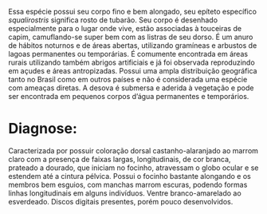﻿Essa espécie possui seu corpo fino e bem alongado, seu <glossario>epíteto específico</glossario> *squalirostris* significa rosto de tubarão. Seu corpo é desenhado especialmente para o lugar onde vive, estão associadas à touceiras de capim, camuflando-se super bem com as listras de seu dorso. É um anuro de hábitos noturnos e de áreas abertas, utilizando gramíneas e arbustos de lagoas permanentes ou temporárias. É comumente encontrada em áreas rurais utilizando também abrigos artificiais e já foi observada reproduzindo em açudes e áreas antropizadas.
Possui uma ampla distribuição geográfica tanto no Brasil como em outros países e não é considerada uma espécie com ameaças diretas. A desova é submersa e aderida à vegetação e pode ser encontrada em pequenos corpos d’água permanentes e temporários. 


# Diagnose:
Caracterizada por possuir coloração dorsal castanho-alaranjado ao marrom claro com a presença de faixas largas, longitudinais, de cor branca, prateado a dourado, que iniciam no focinho, atravessam o globo ocular e se estendem até a cintura pélvica. Possui o focinho bastante alongando e os membros bem esguios, com manchas marrom escuras, podendo formas linhas longitudinais em alguns indivíduos. Ventre branco-amarelado ao esverdeado. Discos digitais presentes, porém pouco desenvolvidos.
